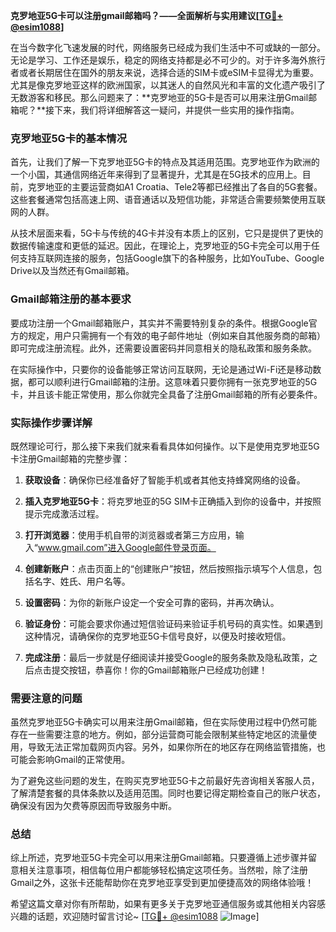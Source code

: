 **克罗地亚5G卡可以注册gmail邮箱吗？——全面解析与实用建议[[TG💪+ @esim1088](https://t.me/s/esim1088)]**

在当今数字化飞速发展的时代，网络服务已经成为我们生活中不可或缺的一部分。无论是学习、工作还是娱乐，稳定的网络支持都是必不可少的。对于许多海外旅行者或者长期居住在国外的朋友来说，选择合适的SIM卡或eSIM卡显得尤为重要。尤其是像克罗地亚这样的欧洲国家，以其迷人的自然风光和丰富的文化遗产吸引了无数游客和移民。那么问题来了：**克罗地亚的5G卡是否可以用来注册Gmail邮箱呢？**接下来，我们将详细解答这一疑问，并提供一些实用的操作指南。

### 克罗地亚5G卡的基本情况

首先，让我们了解一下克罗地亚5G卡的特点及其适用范围。克罗地亚作为欧洲的一个小国，其通信网络近年来得到了显著提升，尤其是在5G技术的应用上。目前，克罗地亚的主要运营商如A1 Croatia、Tele2等都已经推出了各自的5G套餐。这些套餐通常包括高速上网、语音通话以及短信功能，非常适合需要频繁使用互联网的人群。

从技术层面来看，5G卡与传统的4G卡并没有本质上的区别，它只是提供了更快的数据传输速度和更低的延迟。因此，在理论上，克罗地亚的5G卡完全可以用于任何支持互联网连接的服务，包括Google旗下的各种服务，比如YouTube、Google Drive以及当然还有Gmail邮箱。

### Gmail邮箱注册的基本要求

要成功注册一个Gmail邮箱账户，其实并不需要特别复杂的条件。根据Google官方的规定，用户只需拥有一个有效的电子邮件地址（例如来自其他服务商的邮箱）即可完成注册流程。此外，还需要设置密码并同意相关的隐私政策和服务条款。

在实际操作中，只要你的设备能够正常访问互联网，无论是通过Wi-Fi还是移动数据，都可以顺利进行Gmail邮箱的注册。这意味着只要你拥有一张克罗地亚的5G卡，并且该卡能正常使用，那么你就完全具备了注册Gmail邮箱的所有必要条件。

### 实际操作步骤详解

既然理论可行，那么接下来我们就来看看具体如何操作。以下是使用克罗地亚5G卡注册Gmail邮箱的完整步骤：

1. **获取设备**：确保你已经准备好了智能手机或者其他支持蜂窝网络的设备。
   
2. **插入克罗地亚5G卡**：将克罗地亚的5G SIM卡正确插入到你的设备中，并按照提示完成激活过程。

3. **打开浏览器**：使用手机自带的浏览器或者第三方应用，输入“www.gmail.com”进入Google邮件登录页面。

4. **创建新账户**：点击页面上的“创建账户”按钮，然后按照指示填写个人信息，包括名字、姓氏、用户名等。

5. **设置密码**：为你的新账户设定一个安全可靠的密码，并再次确认。

6. **验证身份**：可能会要求你通过短信验证码来验证手机号码的真实性。如果遇到这种情况，请确保你的克罗地亚5G卡信号良好，以便及时接收短信。

7. **完成注册**：最后一步就是仔细阅读并接受Google的服务条款及隐私政策，之后点击提交按钮，恭喜你！你的Gmail邮箱账户已经成功创建！

### 需要注意的问题

虽然克罗地亚5G卡确实可以用来注册Gmail邮箱，但在实际使用过程中仍然可能存在一些需要注意的地方。例如，部分运营商可能会限制某些特定地区的流量使用，导致无法正常加载网页内容。另外，如果你所在的地区存在网络监管措施，也可能会影响Gmail的正常使用。

为了避免这些问题的发生，在购买克罗地亚5G卡之前最好先咨询相关客服人员，了解清楚套餐的具体条款以及适用范围。同时也要记得定期检查自己的账户状态，确保没有因为欠费等原因而导致服务中断。

### 总结

综上所述，克罗地亚5G卡完全可以用来注册Gmail邮箱。只要遵循上述步骤并留意相关注意事项，相信每位用户都能够轻松搞定这项任务。当然啦，除了注册Gmail之外，这张卡还能帮助你在克罗地亚享受到更加便捷高效的网络体验哦！

希望这篇文章对你有所帮助，如果有更多关于克罗地亚通信服务或其他相关内容感兴趣的话题，欢迎随时留言讨论~ [[TG💪+ @esim1088](https://t.me/s/esim1088) ![Image](https://i.postimg.cc/4NQfJmqS/Snipaste-2025-05-13-00-14-12.png)]